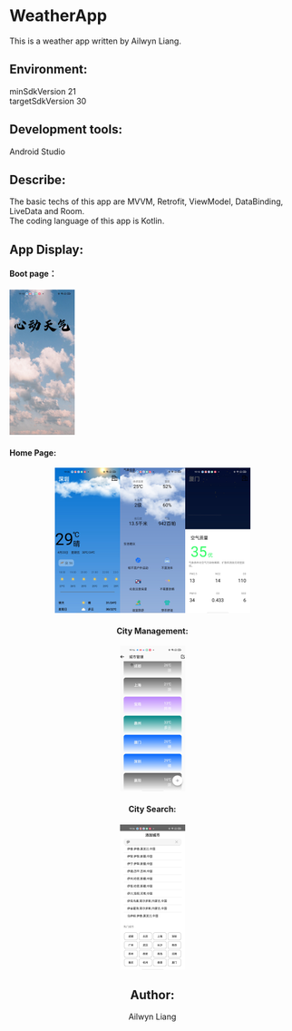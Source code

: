 # WeatherApp

This is a weather app written by Ailwyn Liang. 

## Environment:

minSdkVersion      21  
targetSdkVersion   30   

## Development tools:

Android Studio

## Describe:

The basic techs of this app are MVVM, Retrofit, ViewModel, DataBinding, LiveData and Room.  
The coding language of this app is Kotlin.

## App Display:

#### Boot page：

<img src="https://github.com/Skandinaviske/WeatherApp/blob/master/IMG/Start Pic.jpg" style="zoom: 25%;" />  



#### Home Page:
<center class="half">
	<img src="https://github.com/Skandinaviske/WeatherApp/blob/master/IMG/Home 1.jpg" style="zoom:25%;" /><img src="https://github.com/Skandinaviske/WeatherApp/blob/master/IMG/Home 2.jpg" alt="Home 2" style="zoom:25%;" /><img src="https://github.com/Skandinaviske/WeatherApp/blob/master/IMG/Air Condition.jpg" alt="Air Condition" style="zoom:25%;" /><img 
</center>

#### City Management:

<img src="https://github.com/Skandinaviske/WeatherApp/blob/master/IMG/City Management.jpg" alt="City Management" style="zoom:25%;" />


#### City Search:

<img src="https://github.com/Skandinaviske/WeatherApp/blob/master/IMG/City Search List.jpg" alt="City Search List" style="zoom:25%;" />

## Author:  

Ailwyn Liang

